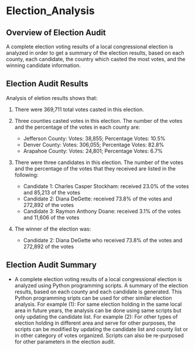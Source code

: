 # **Election_Analysis**

## **Overview of Election Audit**
A complete election voting results of a local congressional election is analyzed in order to get a summary of the election results, based on each county, each candidate, the country which casted the most votes, and the winning candidate information.
 

## **Election Audit Results**
Analysis of eletion results shows that:
1. There were 369,711 total votes casted in this election.
 
2. Three counties casted votes in this election. The number of the votes and the percentage of the votes in each county are:
   * Jefferson County: Votes: 38,855; Percentage Votes: 10.5% 
   * Denver County: Votes: 306,055; Percentage Votes: 82.8% 
   * Arapahoe County: Votes: 24,801; Percentage Votes: 6.7%
   
3. There were three candidates in this election. The number of the votes and the percentage of the votes that they received are listed in the following:
   * Candidate 1: Charles Casper Stockham: received 23.0% of the votes and 85,213 of the votes
   * Candidate 2: Diana DeGette: received 73.8% of the votes and 272,892 of the votes
   * Candidate 3: Raymon Anthony Doane: received 3.1% of the votes and 11,606 of the votes

4. The winner of the election was:
   * Candidate 2: Diana DeGette who received 73.8% of the votes and 272,892 of the votes
   

## Election Audit Summary
- A complete election voting results of a local congressional election is analyzed using Python programming scripts. A summary of the election results, based on each county and each candidate is generated.  This Python programming sripts can be used for other similar election analysis. For example (1): For same election holding in the same local area in future years, the analysis can be done using same scripts but only updating the candidate list. For example (2): 
For other types of election holding in different area and serve for other purposes, the scripts can be modified by updating the candidate list and county list or in other category of votes organized. Scripts can also be re-purposed for other parameters in the election audit.
